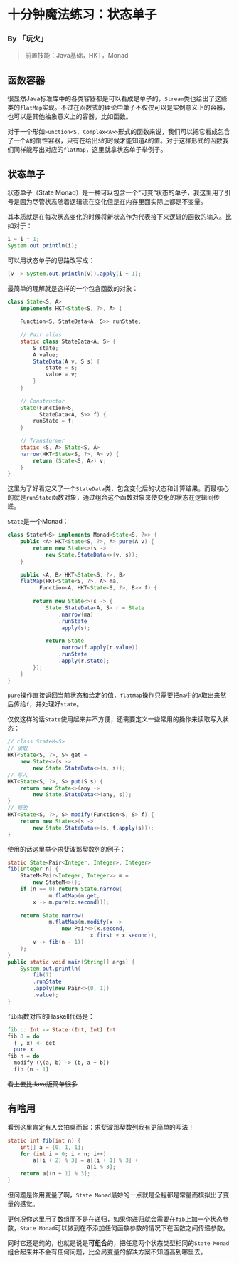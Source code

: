 # 十分钟魔法练习：状态单子

### By 「玩火」

> 前置技能：Java基础，HKT，Monad

## 函数容器

很显然Java标准库中的各类容器都是可以看成是单子的，`Stream`类也给出了这些类的`flatMap`实现。不过在函数式的理论中单子不仅仅可以是实例意义上的容器，也可以是其他抽象意义上的容器，比如函数。

对于一个形如`Function<S, Complex<A>>`形式的函数来说，我们可以把它看成包含了一个`A`的惰性容器，只有在给出`S`的时候才能知道`A`的值。对于这样形式的函数我们同样能写出对应的`flatMap`，这里就拿状态单子举例子。

## 状态单子

状态单子（State Monad）是一种可以包含一个“可变”状态的单子，我这里用了引号是因为尽管状态随着逻辑流在变化但是在内存里面实际上都是不变量。

其本质就是在每次状态变化的时候将新状态作为代表接下来逻辑的函数的输入。比如对于：

```java
i = i + 1;
System.out.println(i);
```

可以用状态单子的思路改写成：

```java
(v -> System.out.println(v)).apply(i + 1);
```

最简单的理解就是这样的一个包含函数的对象：

```java
class State<S, A> 
    implements HKT<State<S, ?>, A> {
    
    Function<S, StateData<A, S>> runState;
    
    // Pair alias
    static class StateData<A, S> {
        S state;
        A value;
        StateData(A v, S s) {
            state = s;
            value = v;
        }
    }
    
    // Constructor
    State(Function<S, 
          StateData<A, S>> f) { 
        runState = f; 
    }
    
    // Transformer
    static <S, A> State<S, A>
    narrow(HKT<State<S, ?>, A> v) {
        return (State<S, A>) v;
    }
}
```

这里为了好看定义了一个`StateData`类，包含变化后的状态和计算结果。而最核心的就是`runState`函数对象，通过组合这个函数对象来使变化的状态在逻辑间传递。

`State`是一个Monad：

```java
class StateM<S> implements Monad<State<S, ?>> {
    public <A> HKT<State<S, ?>, A> pure(A v) {
        return new State<>(s -> 
            new State.StateData<>(v, s));
    }
    
    public <A, B> HKT<State<S, ?>, B>
    flatMap(HKT<State<S, ?>, A> ma, 
          Function<A, HKT<State<S, ?>, B>> f) {
        
        return new State<>(s -> {
            State.StateData<A, S> r = State
                .narrow(ma)
                .runState
                .apply(s);
            
            return State
                .narrow(f.apply(r.value))
                .runState
                .apply(r.state);
        });
    }
}

```

`pure`操作直接返回当前状态和给定的值，`flatMap`操作只需要把`ma`中的`A`取出来然后传给`f`，并处理好`state`。

仅仅这样的话`State`使用起来并不方便，还需要定义一些常用的操作来读取写入状态：

```java
// class StateM<S>
// 读取
HKT<State<S, ?>, S> get = 
    new State<>(s -> 
        new State.StateData<>(s, s));
// 写入
HKT<State<S, ?>, S> put(S s) {
    return new State<>(any -> 
        new State.StateData<>(any, s));
}
// 修改
HKT<State<S, ?>, S> modify(Function<S, S> f) {
    return new State<>(s -> 
        new State.StateData<>(s, f.apply(s)));
}
```

使用的话这里举个求斐波那契数列的例子：

```java
static State<Pair<Integer, Integer>, Integer> 
fib(Integer n) {
    StateM<Pair<Integer, Integer>> m = 
        new StateM<>();
    if (n == 0) return State.narrow(
             m.flatMap(m.get,
        x -> m.pure(x.second)));
    
    return State.narrow(
             m.flatMap(m.modify(x -> 
                 new Pair<>(x.second, 
                          x.first + x.second)),
        v -> fib(n - 1))
    );
}
public static void main(String[] args) {
    System.out.println(
        fib(7)
        .runState
        .apply(new Pair<>(0, 1))
        .value);
}
```

`fib`函数对应的Haskell代码是：

```haskell
fib :: Int -> State (Int, Int) Int
fib 0 = do
  (_, x) <- get
  pure x
fib n = do
  modify (\(a, b) -> (b, a + b))
  fib (n - 1)
```

~~看上去比Java版简单很多~~

## 有啥用

看到这里肯定有人会拍桌而起：求斐波那契数列我有更简单的写法！

```java
static int fib(int n) {
    int[] a = {0, 1, 1};
    for (int i = 0; i < n; i++)
        a[(i + 2) % 3] = a[(i + 1) % 3] + 
                         a[i % 3];
    return a[(n + 1) % 3];
}
```

但问题是你用变量了啊，`State Monad`最妙的一点就是全程都是常量而模拟出了变量的感觉。

更何况你这里用了数组而不是在递归，如果你递归就会需要在`fib`上加一个状态参数，`State Monad`可以做到在不添加任何函数参数的情况下在函数之间传递参数。

同时它还是纯的，也就是说是**可组合**的，把任意两个状态类型相同的`State Monad`组合起来并不会有任何问题，比全局变量的解决方案不知道高到哪里去。



